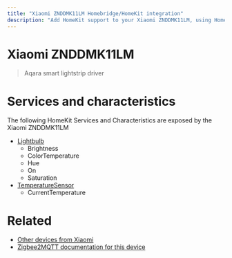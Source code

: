 ```yaml
---
title: "Xiaomi ZNDDMK11LM Homebridge/HomeKit integration"
description: "Add HomeKit support to your Xiaomi ZNDDMK11LM, using Homebridge, Zigbee2MQTT and homebridge-z2m."
---
```

<!---
This file has been GENERATED using src/docgen/docgen.ts
DO NOT EDIT THIS FILE MANUALLY!
-->
# Xiaomi ZNDDMK11LM
> Aqara smart lightstrip driver


# Services and characteristics
The following HomeKit Services and Characteristics are exposed by
the Xiaomi ZNDDMK11LM

* [Lightbulb](../../light.md)
  * Brightness
  * ColorTemperature
  * Hue
  * On
  * Saturation
* [TemperatureSensor](../../sensors.md)
  * CurrentTemperature


# Related
* [Other devices from Xiaomi](../index.md#xiaomi)
* [Zigbee2MQTT documentation for this device](https://www.zigbee2mqtt.io/devices/ZNDDMK11LM.html)